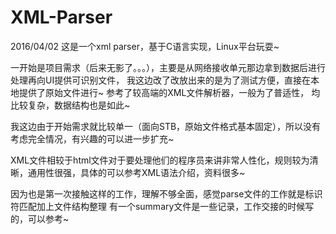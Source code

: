 # XML-Parser
2016/04/02
这是一个xml parser，基于C语言实现，Linux平台玩耍~

一开始是项目需求（后来无影了。。。），主要是从网络接收单元那边拿到数据后进行处理再向UI提供可识别文件，
我这边改了改放出来的是为了测试方便，直接在本地提供了原始文件进行~  参考了较高端的XML文件解析器，一般为了普适性，
均比较复杂，数据结构也是如此~  

我这边由于开始需求就比较单一（面向STB，原始文件格式基本固定），所以没有考虑完全情况，有兴趣的可以进一步扩充~

XML文件相较于html文件对于要处理他们的程序员来讲非常人性化，规则较为清晰，通用性很强，具体的可以参考XML语法介绍，资料很多~

因为也是第一次接触这样的工作，理解不够全面，感觉parse文件的工作就是标识符匹配加上文件结构整理
有一个summary文件是一些记录，工作交接的时候写的，可以参考~